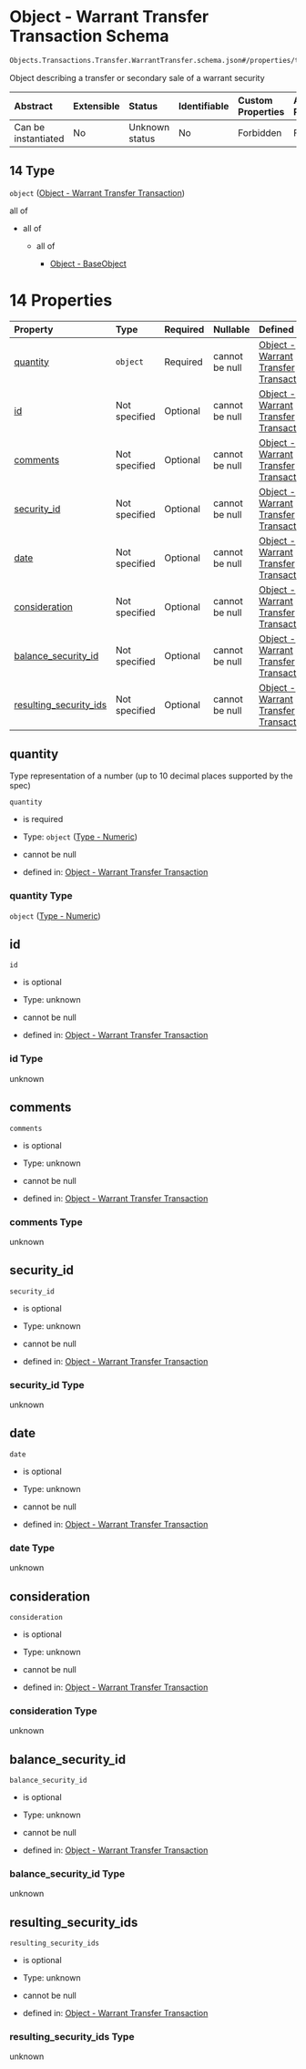 # Object - Warrant Transfer Transaction Schema

```txt
Objects.Transactions.Transfer.WarrantTransfer.schema.json#/properties/transactions/items/oneOf/14
```

Object describing a transfer or secondary sale of a warrant security

| Abstract            | Extensible | Status         | Identifiable | Custom Properties | Additional Properties | Access Restrictions | Defined In                                                                        |
| :------------------ | :--------- | :------------- | :----------- | :---------------- | :-------------------- | :------------------ | :-------------------------------------------------------------------------------- |
| Can be instantiated | No         | Unknown status | No           | Forbidden         | Forbidden             | none                | [CapTable.schema.json*](../../schema/CapTable.schema.json "open original schema") |

## 14 Type

`object` ([Object - Warrant Transfer Transaction](captable-properties-captable---objectstransactionsschemajson-array-items-oneof-object---warrant-transfer-transaction.md))

all of

*   all of

    *   all of

        *   [Object - BaseObject](issuer-allof-object---baseobject.md "check type definition")

# 14 Properties

| Property                                          | Type          | Required | Nullable       | Defined by                                                                                                                                                                                   |
| :------------------------------------------------ | :------------ | :------- | :------------- | :------------------------------------------------------------------------------------------------------------------------------------------------------------------------------------------- |
| [quantity](#quantity)                             | `object`      | Required | cannot be null | [Object - Warrant Transfer Transaction](stockplan-properties-type---numeric.md "Types.Numeric.schema.json#/properties/quantity")                                                             |
| [id](#id)                                         | Not specified | Optional | cannot be null | [Object - Warrant Transfer Transaction](warranttransfer-properties-id.md "Objects.Transactions.Transfer.WarrantTransfer.schema.json#/properties/id")                                         |
| [comments](#comments)                             | Not specified | Optional | cannot be null | [Object - Warrant Transfer Transaction](warranttransfer-properties-comments.md "Objects.Transactions.Transfer.WarrantTransfer.schema.json#/properties/comments")                             |
| [security_id](#security_id)                       | Not specified | Optional | cannot be null | [Object - Warrant Transfer Transaction](warranttransfer-properties-security_id.md "Objects.Transactions.Transfer.WarrantTransfer.schema.json#/properties/security_id")                       |
| [date](#date)                                     | Not specified | Optional | cannot be null | [Object - Warrant Transfer Transaction](warranttransfer-properties-date.md "Objects.Transactions.Transfer.WarrantTransfer.schema.json#/properties/date")                                     |
| [consideration](#consideration)                   | Not specified | Optional | cannot be null | [Object - Warrant Transfer Transaction](warranttransfer-properties-consideration.md "Objects.Transactions.Transfer.WarrantTransfer.schema.json#/properties/consideration")                   |
| [balance_security_id](#balance_security_id)       | Not specified | Optional | cannot be null | [Object - Warrant Transfer Transaction](warranttransfer-properties-balance_security_id.md "Objects.Transactions.Transfer.WarrantTransfer.schema.json#/properties/balance_security_id")       |
| [resulting_security_ids](#resulting_security_ids) | Not specified | Optional | cannot be null | [Object - Warrant Transfer Transaction](warranttransfer-properties-resulting_security_ids.md "Objects.Transactions.Transfer.WarrantTransfer.schema.json#/properties/resulting_security_ids") |

## quantity

Type representation of a number (up to 10 decimal places supported by the spec)

`quantity`

*   is required

*   Type: `object` ([Type - Numeric](stockplan-properties-type---numeric.md))

*   cannot be null

*   defined in: [Object - Warrant Transfer Transaction](stockplan-properties-type---numeric.md "Types.Numeric.schema.json#/properties/quantity")

### quantity Type

`object` ([Type - Numeric](stockplan-properties-type---numeric.md))

## id



`id`

*   is optional

*   Type: unknown

*   cannot be null

*   defined in: [Object - Warrant Transfer Transaction](warranttransfer-properties-id.md "Objects.Transactions.Transfer.WarrantTransfer.schema.json#/properties/id")

### id Type

unknown

## comments



`comments`

*   is optional

*   Type: unknown

*   cannot be null

*   defined in: [Object - Warrant Transfer Transaction](warranttransfer-properties-comments.md "Objects.Transactions.Transfer.WarrantTransfer.schema.json#/properties/comments")

### comments Type

unknown

## security_id



`security_id`

*   is optional

*   Type: unknown

*   cannot be null

*   defined in: [Object - Warrant Transfer Transaction](warranttransfer-properties-security_id.md "Objects.Transactions.Transfer.WarrantTransfer.schema.json#/properties/security_id")

### security_id Type

unknown

## date



`date`

*   is optional

*   Type: unknown

*   cannot be null

*   defined in: [Object - Warrant Transfer Transaction](warranttransfer-properties-date.md "Objects.Transactions.Transfer.WarrantTransfer.schema.json#/properties/date")

### date Type

unknown

## consideration



`consideration`

*   is optional

*   Type: unknown

*   cannot be null

*   defined in: [Object - Warrant Transfer Transaction](warranttransfer-properties-consideration.md "Objects.Transactions.Transfer.WarrantTransfer.schema.json#/properties/consideration")

### consideration Type

unknown

## balance_security_id



`balance_security_id`

*   is optional

*   Type: unknown

*   cannot be null

*   defined in: [Object - Warrant Transfer Transaction](warranttransfer-properties-balance_security_id.md "Objects.Transactions.Transfer.WarrantTransfer.schema.json#/properties/balance_security_id")

### balance_security_id Type

unknown

## resulting_security_ids



`resulting_security_ids`

*   is optional

*   Type: unknown

*   cannot be null

*   defined in: [Object - Warrant Transfer Transaction](warranttransfer-properties-resulting_security_ids.md "Objects.Transactions.Transfer.WarrantTransfer.schema.json#/properties/resulting_security_ids")

### resulting_security_ids Type

unknown
